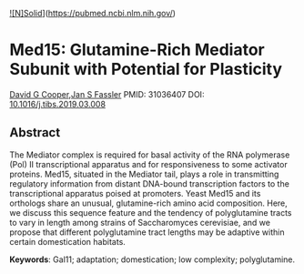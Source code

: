 [![N]Solid](https://cdn.ncbi.nlm.nih.gov/pubmed/45014878-88d9-4c52-8f6b-db2f9846395d/core/images/pubmed-logo-blue.svg)](https://pubmed.ncbi.nlm.nih.gov/)

# Med15: Glutamine-Rich Mediator Subunit with Potential for Plasticity
[David G Cooper](https://pubmed.ncbi.nlm.nih.gov/?term=Cooper+DG&cauthor_id=31036407),[Jan S Fassler](https://pubmed.ncbi.nlm.nih.gov/?term=Fassler+JS&cauthor_id=31036407)
PMID: 31036407 DOI: [10.1016/j.tibs.2019.03.008](https://ddddddddddoi.org/10.1016/j.tibs.2019.03.008)

## Abstract

The Mediator complex is required for basal activity of the RNA polymerase (Pol) II transcriptional apparatus and for responsiveness to some activator proteins. Med15, situated in the Mediator tail, plays a role in transmitting regulatory information from distant DNA-bound transcription factors to the transcriptional apparatus poised at promoters. Yeast Med15 and its orthologs share an unusual, glutamine-rich amino acid composition. Here, we discuss this sequence feature and the tendency of polyglutamine tracts to vary in length among strains of Saccharomyces cerevisiae, and we propose that different polyglutamine tract lengths may be adaptive within certain domestication habitats.

**Keywords**: Gal11; adaptation; domestication; low complexity; polyglutamine.
